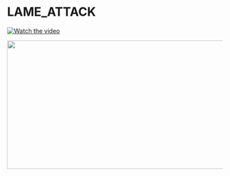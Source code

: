 # LAME_ATTACK



[![Watch the video](https://img.youtube.com/vi/APOPm01BVrk/hqdefault.jpg)](https://www.youtube.com/embed/APOPm01BVrk)

[<img src="https://img.youtube.com/vi/APOPm01BVrk/hqdefault.jpg" width="600" height="300"
/>](https://www.youtube.com/embed/APOPm01BVrk)
